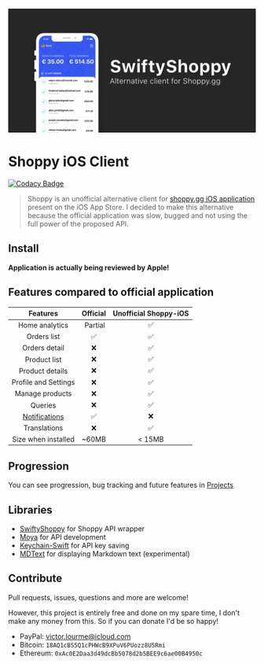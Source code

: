 ![Banner](media/hero.png)

# Shoppy iOS Client

[![Codacy Badge](https://api.codacy.com/project/badge/Grade/188e2cd891d04bb48adbef863e8f3928)](https://app.codacy.com/manual/victor.lourme/Shoppy-iOS?utm_source=github.com&utm_medium=referral&utm_content=vlourme/Shoppy-iOS&utm_campaign=Badge_Grade_Dashboard)

> Shoppy is an unofficial alternative client for [shoppy.gg iOS application](https://apps.apple.com/fr/app/shoppy-ecommerce/id1486173778?l=en) present on the iOS App Store. I decided to make this alternative because the official application was slow, bugged and not using the full power of the proposed API.

## Install
**Application is actually being reviewed by Apple!**

## Features compared to official application
| Features | Official | Unofficial Shoppy-iOS |
|:--------:|:--------:|:---------------------:|
| Home analytics | Partial | ✅  |
| Orders list | ✅ | ✅ |
| Orders detail | ❌ | ✅ |
| Product list | ❌ | ✅ |
| Product details | ❌ | ✅ |
| Profile and Settings | ❌ | ✅ |
| Manage products | ❌ | ✅ |
| Queries | ❌ | ✅ |
| [Notifications](https://github.com/vlourme/Shoppy-iOS/issues/4) | ✅ | ❌ |
| Translations | ❌ | ✅ |
| Size when installed | ~60MB | < 15MB|

## Progression
You can see progression, bug tracking and future features in [Projects](https://github.com/vlourme/Shoppy-iOS/projects)

## Libraries
- [SwiftyShoppy](https://github.com/vlourme/SwiftyShoppy) for Shoppy API wrapper
- [Moya](https://github.com/Moya/Moya) for API development
- [Keychain-Swift](https://github.com/evgenyneu/keychain-swift) for API key saving
- [MDText](https://github.com/Lambdo-Labs/MDText) for displaying Markdown text (experimental)

## Contribute
Pull requests, issues, questions and more are welcome!

However, this project is entirely free and done on my spare time, I don't make any money from this. So if you can donate I'd be so happy!

- PayPal: [victor.lourme@icloud.com](https://www.paypal.com/paypalme/vlourme)
- Bitcoin: `18AQ1cBS5Q1cPHWcB9XPuV6PUozz8U5Rmi`
- Ethereum: `0xAc0E2Daa3d49dcBb5078d2b5BEE9c6ae00B4950c`
